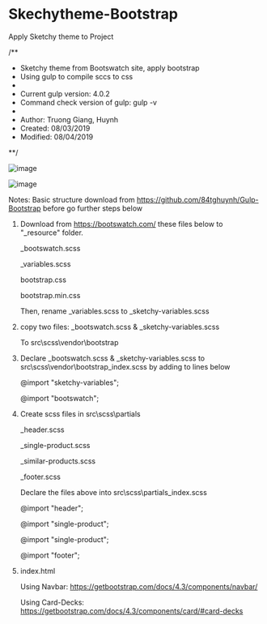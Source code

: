 # Skechytheme-Bootstrap
 Apply Sketchy theme to Project

 /**
  * Sketchy theme from Bootswatch site, apply bootstrap
  * Using gulp to compile sccs to css
  *
  * Current gulp version: 4.0.2
  * Command check version of gulp:  gulp -v
  *
  * Author: Truong Giang, Huynh
  * Created: 08/03/2019
  * Modified: 08/04/2019
  
**/

![image](https://user-images.githubusercontent.com/46371428/63643989-da3dde00-c6a2-11e9-98dc-de4a90f17b4b.png)


![image](https://user-images.githubusercontent.com/46371428/63643976-68fe2b00-c6a2-11e9-922f-ae54f3a6653f.png)

  Notes: Basic structure download from https://github.com/84tghuynh/Gulp-Bootstrap
         before go further steps below

1. Download from https://bootswatch.com/ these files below to "_resource" folder.

    _bootswatch.scss

    _variables.scss

    bootstrap.css

    bootstrap.min.css


    Then, rename _variables.scss to _sketchy-variables.scss

2. copy two files:
    _bootswatch.scss &  _sketchy-variables.scss  

   To src\scss\vendor\bootstrap

3. Declare _bootswatch.scss &  _sketchy-variables.scss
   to src\scss\vendor\bootstrap\_index.scss by adding to lines below

   @import "sketchy-variables";

   @import "bootswatch";

4. Create scss files in src\scss\partials

   _header.scss

   _single-product.scss

   _similar-products.scss

   _footer.scss

   Declare the files above into src\scss\partials\_index.scss

   @import "header";

   @import "single-product";

   @import "single-product";

   @import "footer";


5. index.html

   Using Navbar:  https://getbootstrap.com/docs/4.3/components/navbar/

   Using Card-Decks: https://getbootstrap.com/docs/4.3/components/card/#card-decks
